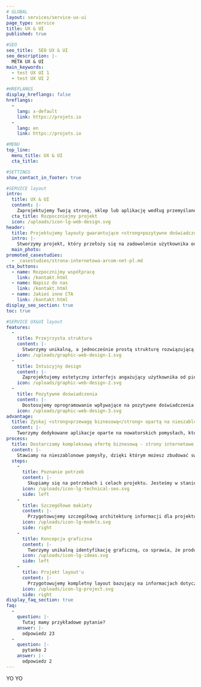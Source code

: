 ```yaml
---
# GLOBAL 
layout: services/service-ux-ui
page_type: service
title: UX & UI
published: true

#SEO
seo_title:  SEO UX & UI
seo_description: |-
  META UX & UI
main_keywords:
  - test UX UI 1
  - test UX UI 2

#HREFLANGS
display_hreflangs: false
hreflangs:
  -
    lang: x-default
    link: https://projets.io
  -
    lang: en
    link: https://projets.io

#MENU 
top_line:
  menu_title: UX & UI
  cta_title:

#SETTINGS
show_contact_in_footer: true

#SERVICE layout
intro: 
  title: UX & UI
  content: |-
    Zaprojektujemy Twoją stronę, sklep lub aplikację według przemyślanej struktury. Intuicyjny interfejs przyjazny użytkownikom wpłynie na ich pozytywne doświadczenia. Dobrze przygotowana architektura produktu pozowli zmaksymalizować współczynnik konwersji.
  cta_title: Rozpoczniejmy projekt
  icon: /uploads/icon-lg-web-design.svg
header:
  title: Projektujemy layouty gwarantujące <strong>pozytywne doświadczenia</strong> użytkowe
  intro: |-
    Stworzymy projekt, który przełoży się na zadowolenie użytkownika od pierwszego momentu - funkcjonalny, użyteczny i niezawodny.
  main_photo:
promoted_casestudies:
  - _casestudies/strona-internetowa-arcom-net-pl.md
cta_buttons:
  - name: Rozpocznijmy współpracę
    link: /kontakt.html
  - name: Napisz do nas
    link: /kontakt.html
  - name: Jakieś inne CTA
    link: /kontakt.html
display_seo_section: true
toc: true 

#SERVICE UX&UI layout
features:
  -
    title: Przejrzysta struktura
    content: |-
      Stworzymy unikalną, a jednocześnie prostą strukturę rozwiązującą problemy odbiorców, co uczyni Twoją stronę użyteczną i pomoże Ci w osiągnięciu celów biznesowych.
    icon: /uploads/graphic-web-design-1.svg
  -
    title: Intuicyjny design
    content: |-
      Zaprojektujemy estetyczny interfejs angażujący użytkownika od pierwszego momentu wejścia na stronę, co zagwarantuje odpowiednie wrażenia z użytkowania.
    icon: /uploads/graphic-web-design-2.svg
  -
    title: Pozytywne doświadczenia
    content: |-
      Dostosujemy oprogramowanie wpływające na pozytywne doświadczenia użytkowników. To sprawi, że znacznie chętniej będą współpracować z marką.
    icon: /uploads/graphic-web-design-3.svg
advantage:
  title: Zyskaj <strong>przewagę biznesową</strong> opartą na nieszablonowych rozwiązaniach
  content: |-
    Tworzymy dedykowane aplikacje oparte na nowatorskich pomysłach, które dają możliwość zdobycia przewagi nad konkurencją. Prowadzą również do realizacji wyznaczonych celów firmy - niezależnie od jej charakteru i wielkości.
process:
  title: Dostarczamy kompleksową ofertę biznesową - strony internetowe, sklepy i aplikacje
  content: |-
    Stawiamy na nieszablonowe pomysły, dzięki którym możesz zbudować swoją przewagę nad konkurencją, zapewniając użytkownikom dokładnie to, czego oczekują. Ważny jest jednak projekt, który tworzymy wspólnie.
  steps:
    -
      title: Poznanie potrzeb
      content: |-
        Skupiamy się na potrzebach i celach projektu. Jesteśmy w stanie zrozumieć oczekiwania użytkowników. Dzięki temu powstają założenia projektowe dopasowane do Twojego biznesu.
      icon: /uploads/icon-lg-technical-seo.svg
      side: left
    -
      title: Szczegółowe makiety
      content: |-
        Przygotowujemy szczegółową architekturę informacji dla projektu. Dzięki temu otrzymujesz informację o czasie realizacji projektu i oszacowanie wstępnych kosztów.
      icon: /uploads/icon-lg-models.svg
      side: right
    -
      title: Koncepcja graficzna
      content: |-
        Tworzymy unikalną identyfikację graficzną, co sprawia, że produkt zyskuje swój własny sposób komunikacji z odbiorcam.
      icon: /uploads/icon-lg-ideas.svg
      side: left
    -
      title: Projekt layout'u
      content: |-
        Przygotowujemy kompletny layout bazujący na informacjach dotyczących użyteczności i estetyki. Projektujemy go zgodnie z makietami i przygotowujemy do wdrożenia.
      icon: /uploads/icon-lg-project.svg
      side: right
display_faq_section: true
faq:
  -
    question: |-
      Tutaj mamy przykładowe pytanie?
    answer: |-
      odpowiedz 23
  -
    question: |-
      pytanko 2
    answer: |-
      odpowiedz 2
---
```

YO YO